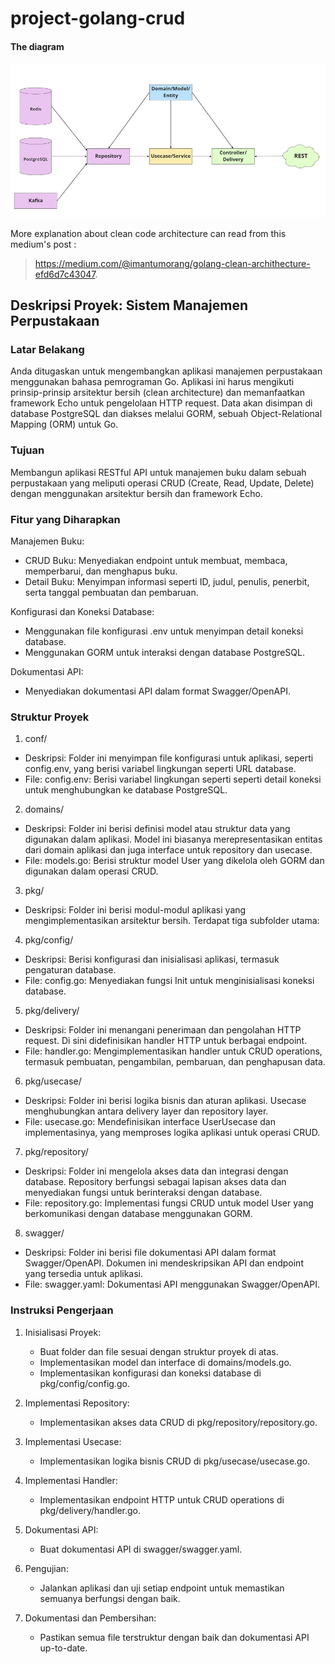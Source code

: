 # project-golang-crud

#### The diagram 
![clean_code_architecture](./clean-code-arch.jpg)

More explanation about clean code architecture can read from this
medium's post :
> https://medium.com/@imantumorang/golang-clean-archithecture-efd6d7c43047.

## Deskripsi Proyek: Sistem Manajemen Perpustakaan

### Latar Belakang

Anda ditugaskan untuk mengembangkan aplikasi manajemen perpustakaan menggunakan bahasa pemrograman Go. Aplikasi ini harus mengikuti prinsip-prinsip arsitektur bersih (clean architecture) dan memanfaatkan framework Echo untuk pengelolaan HTTP request. Data akan disimpan di database PostgreSQL dan diakses melalui GORM, sebuah Object-Relational Mapping (ORM) untuk Go.

### Tujuan
Membangun aplikasi RESTful API untuk manajemen buku dalam sebuah perpustakaan yang meliputi operasi CRUD (Create, Read, Update, Delete) dengan menggunakan arsitektur bersih dan framework Echo.

###  Fitur yang Diharapkan

Manajemen Buku:

* CRUD Buku: Menyediakan endpoint untuk membuat, membaca, memperbarui, dan menghapus buku.
* Detail Buku: Menyimpan informasi seperti ID, judul, penulis, penerbit, serta tanggal pembuatan dan pembaruan.

Konfigurasi dan Koneksi Database:

* Menggunakan file konfigurasi .env untuk menyimpan detail koneksi database.
* Menggunakan GORM untuk interaksi dengan database PostgreSQL.

Dokumentasi API:

* Menyediakan dokumentasi API dalam format Swagger/OpenAPI.

### Struktur Proyek

1. conf/
* Deskripsi: Folder ini menyimpan file konfigurasi untuk aplikasi, seperti config.env, yang berisi variabel lingkungan seperti URL database.
* File: config.env: Berisi variabel lingkungan seperti seperti detail koneksi untuk menghubungkan ke database PostgreSQL.

2. domains/
* Deskripsi: Folder ini berisi definisi model atau struktur data yang digunakan dalam aplikasi. Model ini biasanya merepresentasikan entitas dari domain aplikasi dan juga interface untuk repository dan usecase.
* File: models.go: Berisi struktur model User yang dikelola oleh GORM dan digunakan dalam operasi CRUD.

3. pkg/
* Deskripsi: Folder ini berisi modul-modul aplikasi yang mengimplementasikan arsitektur bersih. Terdapat tiga subfolder utama:

4. pkg/config/
* Deskripsi: Berisi konfigurasi dan inisialisasi aplikasi, termasuk pengaturan database.
* File: config.go: Menyediakan fungsi Init untuk menginisialisasi koneksi database.

5. pkg/delivery/
* Deskripsi: Folder ini menangani penerimaan dan pengolahan HTTP request. Di sini didefinisikan handler HTTP untuk berbagai endpoint.
* File: handler.go: Mengimplementasikan handler untuk CRUD operations, termasuk pembuatan, pengambilan, pembaruan, dan penghapusan data.

6. pkg/usecase/
* Deskripsi: Folder ini berisi logika bisnis dan aturan aplikasi. Usecase menghubungkan antara delivery layer dan repository layer.
* File: usecase.go: Mendefinisikan interface UserUsecase dan implementasinya, yang memproses logika aplikasi untuk operasi CRUD.

7. pkg/repository/
* Deskripsi: Folder ini mengelola akses data dan integrasi dengan database. Repository berfungsi sebagai lapisan akses data dan menyediakan fungsi untuk berinteraksi dengan database.
* File: repository.go: Implementasi fungsi CRUD untuk model User yang berkomunikasi dengan database menggunakan GORM.

8. swagger/
* Deskripsi: Folder ini berisi file dokumentasi API dalam format Swagger/OpenAPI. Dokumen ini mendeskripsikan API dan endpoint yang tersedia untuk aplikasi.
* File: swagger.yaml: Dokumentasi API menggunakan Swagger/OpenAPI.

### Instruksi Pengerjaan
1. Inisialisasi Proyek:
    * Buat folder dan file sesuai dengan struktur proyek di atas.
    * Implementasikan model dan interface di domains/models.go.
    * Implementasikan konfigurasi dan koneksi database di pkg/config/config.go.

2. Implementasi Repository:

    * Implementasikan akses data CRUD di pkg/repository/repository.go.

3. Implementasi Usecase:

    * Implementasikan logika bisnis CRUD di pkg/usecase/usecase.go.

4. Implementasi Handler:

    * Implementasikan endpoint HTTP untuk CRUD operations di pkg/delivery/handler.go.

5. Dokumentasi API:

    * Buat dokumentasi API di swagger/swagger.yaml.

6. Pengujian:

    * Jalankan aplikasi dan uji setiap endpoint untuk memastikan semuanya berfungsi dengan baik.
    
7. Dokumentasi dan Pembersihan:
    
    * Pastikan semua file terstruktur dengan baik dan dokumentasi API up-to-date.
